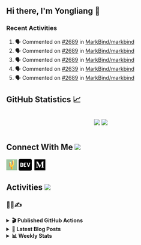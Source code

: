 ## Hi there, I'm Yongliang 👋

### Recent Activities

<!--START_SECTION:activity-->
1. 🗣 Commented on [#2689](https://github.com/MarkBind/markbind/pull/2689#issuecomment-2814642215) in [MarkBind/markbind](https://github.com/MarkBind/markbind)
2. 🗣 Commented on [#2689](https://github.com/MarkBind/markbind/pull/2689#issuecomment-2814154197) in [MarkBind/markbind](https://github.com/MarkBind/markbind)
3. 🗣 Commented on [#2689](https://github.com/MarkBind/markbind/pull/2689#issuecomment-2813439492) in [MarkBind/markbind](https://github.com/MarkBind/markbind)
4. 🗣 Commented on [#2639](https://github.com/MarkBind/markbind/pull/2639#issuecomment-2813014313) in [MarkBind/markbind](https://github.com/MarkBind/markbind)
5. 🗣 Commented on [#2689](https://github.com/MarkBind/markbind/pull/2689#issuecomment-2812982361) in [MarkBind/markbind](https://github.com/MarkBind/markbind)
<!--END_SECTION:activity-->

## GitHub Statistics :chart_with_upwards_trend:
<div align="center">
<div style="display: flex; align-items: center; justify-content: center;">

[![](https://github-readme-stats-tlylt.vercel.app/api?username=tlylt&show_icons=true&theme=tokyonight&hide_border=true&locale=en)](https://github.com/tlylt)
[![](https://github-readme-streak-stats.herokuapp.com/?user=tlylt&theme=tokyonight&hide_border=true)](https://github.com/tlylt)
</div>
</div>

## Connect With Me <img src="https://media.giphy.com/media/2wh5K5yE3ulp3xgYcG/giphy-downsized.gif" width="30">

<a href="https://www.yongliangliu.com/" target="_blank"><img align="center" src="static/site-icon.png" alt="yongliangliu.com" height="29" width="29" /></a>
<a href="https://dev.to/tlylt" target="_blank"><img align="center" src="static/dev-badge.svg" alt="dev.to/tlylt" height="35" width="35" /></a>
<a href="https://tlylt.medium.com" target="_blank"><img align="center" src="static/medium.png" alt="tlylt.medium.com" height="35" width="35" /></a>

## Activities <img src="https://media.giphy.com/media/WUlplcMpOCEmTGBtBW/giphy.gif" width="30">

### 👷‍♂️✍️
<details>
<summary> <b>🎬 Published GitHub Actions </b> </summary>

[![install-graphviz](https://github-readme-stats-tlylt.vercel.app/api/pin/?username=tlylt&repo=install-graphviz)](https://github.com/tlylt/install-graphviz)

[![reposense-action](https://github-readme-stats-tlylt.vercel.app/api/pin/?username=tlylt&repo=reposense-action)](https://github.com/tlylt/reposense-action)

[![markbin-action](https://github-readme-stats-tlylt.vercel.app/api/pin/?username=markbind&repo=markbind-action)](https://github.com/MarkBind/markbind-action)

</details>

<details>
<summary> <b>📕 Latest Blog Posts</b> </summary>

<!-- BLOG-POST-LIST:START -->
- [2025 Spring SWE Reading Summary](https://yongliangliu.com/blog/2025-spring-swe-reading)
- [Go Race Detector Observations](https://yongliangliu.com/blog/go-race-detector)
- [A Vue Component Library Template With TypeScript and Vite](https://yongliangliu.com/blog/vue-component-starter-template)
- [The Need For Speed to Deliver Your Website Fast](https://yongliangliu.com/blog/the-need-for-speed-web-dev)
- [Go defer Can Mess Up Your Intended Code Logic](https://yongliangliu.com/blog/go-defer-ordering)
<!-- BLOG-POST-LIST:END -->

</details>

<details>
<summary> <b>📊 Weekly Stats</b> </summary>

<!--START_SECTION:waka-->
![Code Time](http://img.shields.io/badge/Code%20Time-1%2C297%20hrs%2018%20mins-blue)

**🐱 My GitHub Data** 

> 📦 689.4 kB Used in GitHub's Storage 
 > 
> 🏆 139 Contributions in the Year 2025
 > 
> 🚫 Not Opted to Hire
 > 
> 📜 178 Public Repositories 
 > 
> 🔑 45 Private Repositories 
 > 
**I'm an Early 🐤** 

```text
🌞 Morning                3751 commits        ████████░░░░░░░░░░░░░░░░░   31.29 % 
🌆 Daytime                3169 commits        ███████░░░░░░░░░░░░░░░░░░   26.43 % 
🌃 Evening                4478 commits        █████████░░░░░░░░░░░░░░░░   37.35 % 
🌙 Night                  591 commits         █░░░░░░░░░░░░░░░░░░░░░░░░   04.93 % 
```
📅 **I'm Most Productive on Wednesday** 

```text
Monday                   1441 commits        ███░░░░░░░░░░░░░░░░░░░░░░   12.02 % 
Tuesday                  1905 commits        ████░░░░░░░░░░░░░░░░░░░░░   15.89 % 
Wednesday                2026 commits        ████░░░░░░░░░░░░░░░░░░░░░   16.90 % 
Thursday                 1560 commits        ███░░░░░░░░░░░░░░░░░░░░░░   13.01 % 
Friday                   1472 commits        ███░░░░░░░░░░░░░░░░░░░░░░   12.28 % 
Saturday                 1714 commits        ████░░░░░░░░░░░░░░░░░░░░░   14.30 % 
Sunday                   1871 commits        ████░░░░░░░░░░░░░░░░░░░░░   15.61 % 
```


📊 **This Week I Spent My Time On** 

```text
🕑︎ Time Zone: Asia/Singapore

💬 Programming Languages: 
TypeScript               1 hr 42 mins        ████████████████████░░░░░   78.84 % 
Markdown                 23 mins             ████░░░░░░░░░░░░░░░░░░░░░   17.85 % 
JSON                     4 mins              █░░░░░░░░░░░░░░░░░░░░░░░░   03.15 % 
Bash                     0 secs              ░░░░░░░░░░░░░░░░░░░░░░░░░   00.08 % 
JavaScript               0 secs              ░░░░░░░░░░░░░░░░░░░░░░░░░   00.05 % 
```


 Last Updated on 23/06/2025 01:02:46 UTC
<!--END_SECTION:waka-->

</details>

